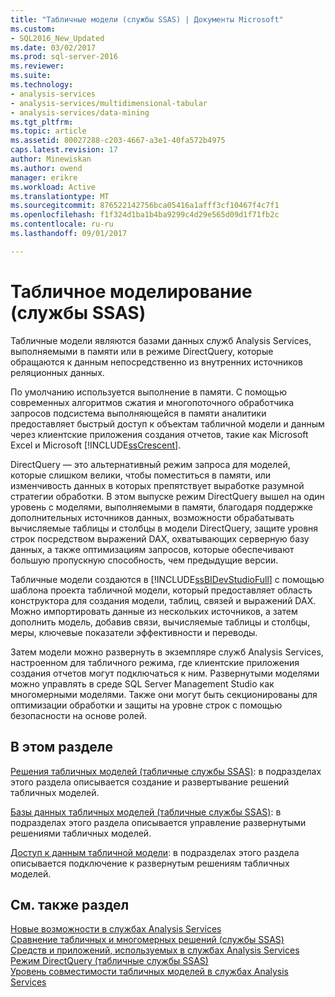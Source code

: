 ```yaml
---
title: "Табличные модели (службы SSAS) | Документы Microsoft"
ms.custom:
- SQL2016_New_Updated
ms.date: 03/02/2017
ms.prod: sql-server-2016
ms.reviewer: 
ms.suite: 
ms.technology:
- analysis-services
- analysis-services/multidimensional-tabular
- analysis-services/data-mining
ms.tgt_pltfrm: 
ms.topic: article
ms.assetid: 80027288-c203-4667-a3e1-40fa572b4975
caps.latest.revision: 17
author: Minewiskan
ms.author: owend
manager: erikre
ms.workload: Active
ms.translationtype: MT
ms.sourcegitcommit: 876522142756bca05416a1afff3cf10467f4c7f1
ms.openlocfilehash: f1f324d1ba1b4ba9299c4d29e565d09d1f71fb2c
ms.contentlocale: ru-ru
ms.lasthandoff: 09/01/2017

---
```

# <a name="tabular-modeling-ssas"></a>Табличное моделирование (службы SSAS)
  Табличные модели являются базами данных служб Analysis Services, выполняемыми в памяти или в режиме DirectQuery, которые обращаются к данным непосредственно из внутренних источников реляционных данных.  
  
 По умолчанию используется выполнение в памяти. С помощью современных алгоритмов сжатия и многопоточного обработчика запросов подсистема выполняющейся в памяти аналитики предоставляет быстрый доступ к объектам табличной модели и данным через клиентские приложения создания отчетов, такие как Microsoft Excel и Microsoft [!INCLUDE[ssCrescent](../../includes/sscrescent-md.md)].  
  
 DirectQuery — это альтернативный режим запроса для моделей, которые слишком велики, чтобы поместиться в памяти, или изменчивость данных в которых препятствует выработке разумной стратегии обработки. В этом выпуске режим DirectQuery вышел на один уровень с моделями, выполняемыми в памяти, благодаря поддержке дополнительных источников данных, возможности обрабатывать вычисляемые таблицы и столбцы в модели DirectQuery, защите уровня строк посредством выражений DAX, охватывающих серверную базу данных, а также оптимизациям запросов, которые обеспечивают большую пропускную способность, чем предыдущие версии.
  
 Табличные модели создаются в [!INCLUDE[ssBIDevStudioFull](../../includes/ssbidevstudiofull-md.md)] с помощью шаблона проекта табличной модели, который предоставляет область конструктора для создания модели, таблиц, связей и выражений DAX. Можно импортировать данные из нескольких источников, а затем дополнить модель, добавив связи, вычисляемые таблицы и столбцы, меры, ключевые показатели эффективности и переводы.  
  
 Затем модели можно развернуть в экземпляре служб Analysis Services, настроенном для табличного режима, где клиентские приложения создания отчетов могут подключаться к ним. Развернутыми моделями можно управлять в среде SQL Server Management Studio как многомерными моделями. Также они могут быть секционированы для оптимизации обработки и защиты на уровне строк с помощью безопасности на основе ролей.  
  
## <a name="in-this-section"></a>В этом разделе  
 [Решения табличных моделей (табличные службы SSAS)](../../analysis-services/tabular-models/tabular-model-solutions-ssas-tabular.md): в подразделах этого раздела описывается создание и развертывание решений табличных моделей.
  
 [Базы данных табличных моделей (табличные службы SSAS)](../../analysis-services/tabular-models/tabular-model-databases-ssas-tabular.md): в подразделах этого раздела описывается управление развернутыми решениями табличных моделей.
  
 [Доступ к данным табличной модели](../../analysis-services/tabular-models/tabular-model-data-access.md): в подразделах этого раздела описывается подключение к развернутым решениям табличных моделей.
  
## <a name="see-also"></a>См. также раздел  
 [Новые возможности в службах Analysis Services](../../analysis-services/what-s-new-in-analysis-services.md)   
 [Сравнение табличных и многомерных решений (службы SSAS)](../../analysis-services/comparing-tabular-and-multidimensional-solutions-ssas.md)   
 [Средств и приложений, используемых в службах Analysis Services](../../analysis-services/tools-and-applications-used-in-analysis-services.md)   
 [Режим DirectQuery (табличные службы SSAS)](../../analysis-services/tabular-models/directquery-mode-ssas-tabular.md)   
 [Уровень совместимости табличных моделей в службах Analysis Services](../../analysis-services/tabular-models/compatibility-level-for-tabular-models-in-analysis-services.md)  
  
  

